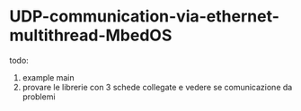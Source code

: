 # UDP-communication-via-ethernet-multithread-MbedOS
todo: 
1) example main
2) provare le librerie con 3 schede collegate e vedere se comunicazione da problemi
